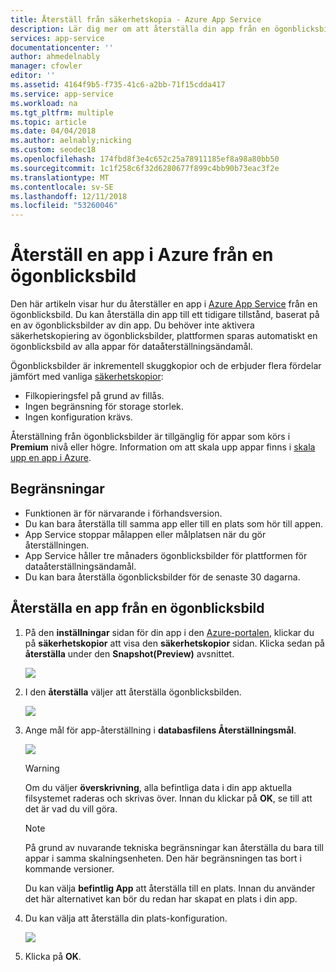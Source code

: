 ```yaml
---
title: Återställ från säkerhetskopia - Azure App Service
description: Lär dig mer om att återställa din app från en ögonblicksbild.
services: app-service
documentationcenter: ''
author: ahmedelnably
manager: cfowler
editor: ''
ms.assetid: 4164f9b5-f735-41c6-a2bb-71f15cdda417
ms.service: app-service
ms.workload: na
ms.tgt_pltfrm: multiple
ms.topic: article
ms.date: 04/04/2018
ms.author: aelnably;nicking
ms.custom: seodec18
ms.openlocfilehash: 174fbd8f3e4c652c25a78911185ef8a98a80bb50
ms.sourcegitcommit: 1c1f258c6f32d6280677f899c4bb90b73eac3f2e
ms.translationtype: MT
ms.contentlocale: sv-SE
ms.lasthandoff: 12/11/2018
ms.locfileid: "53260046"
---
```

# <a name="restore-an-app-in-azure-from-a-snapshot"></a>Återställ en app i Azure från en ögonblicksbild
Den här artikeln visar hur du återställer en app i [Azure App Service](../app-service/app-service-web-overview.md) från en ögonblicksbild. Du kan återställa din app till ett tidigare tillstånd, baserat på en av ögonblicksbilder av din app. Du behöver inte aktivera säkerhetskopiering av ögonblicksbilder, plattformen sparas automatiskt en ögonblicksbild av alla appar för dataåterställningsändamål.

Ögonblicksbilder är inkrementell skuggkopior och de erbjuder flera fördelar jämfört med vanliga [säkerhetskopior](web-sites-backup.md):
- Filkopieringsfel på grund av fillås.
- Ingen begränsning för storage storlek.
- Ingen konfiguration krävs.

Återställning från ögonblicksbilder är tillgänglig för appar som körs i **Premium** nivå eller högre. Information om att skala upp appar finns i [skala upp en app i Azure](web-sites-scale.md).

## <a name="limitations"></a>Begränsningar

- Funktionen är för närvarande i förhandsversion.
- Du kan bara återställa till samma app eller till en plats som hör till appen.
- App Service stoppar målappen eller målplatsen när du gör återställningen.
- App Service håller tre månaders ögonblicksbilder för plattformen för dataåterställningsändamål.
- Du kan bara återställa ögonblicksbilder för de senaste 30 dagarna.
 

## <a name="restore-an-app-from-a-snapshot"></a>Återställa en app från en ögonblicksbild

1. På den **inställningar** sidan för din app i den [Azure-portalen](https://portal.azure.com), klickar du på **säkerhetskopior** att visa den **säkerhetskopior** sidan. Klicka sedan på **återställa** under den **Snapshot(Preview)** avsnittet.
   
    ![](./media/app-service-web-restore-snapshots/1.png)

2. I den **återställa** väljer att återställa ögonblicksbilden.
   
    ![](./media/app-service-web-restore-snapshots/2.png)
   
3. Ange mål för app-återställning i **databasfilens Återställningsmål**.
   
    ![](./media/app-service-web-restore-snapshots/3.png)
   
   > [!WARNING]
   > Om du väljer **överskrivning**, alla befintliga data i din app aktuella filsystemet raderas och skrivas över. Innan du klickar på **OK**, se till att det är vad du vill göra.
   > 
   > 
      
   > [!Note]
   > På grund av nuvarande tekniska begränsningar kan återställa du bara till appar i samma skalningsenheten. Den här begränsningen tas bort i kommande versioner.
   > 
   > 
   
    Du kan välja **befintlig App** att återställa till en plats. Innan du använder det här alternativet kan bör du redan har skapat en plats i din app.

4. Du kan välja att återställa din plats-konfiguration.
   
    ![](./media/app-service-web-restore-snapshots/4.png)

5. Klicka på **OK**.
